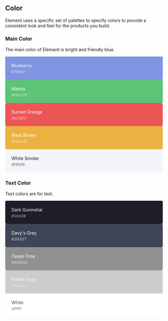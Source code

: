 <style>
  .demo-color-box {
    border-radius: 4px;
    padding: 20px;
    height: 74px;
    box-sizing: border-box;
    color: #fff;
    font-size: 14px;

    & .value {
      font-size: 12px;
      opacity: 0.69;
      line-height: 24px;
    }
  }
  .demo-color-box-group {
    .demo-color-box {
      border-radius: 0;
    }
    .demo-color-box:first-child {
      border-radius: 4px 4px 0 0;
    }
    .demo-color-box:last-child {
      border-radius: 0 0 4px 4px;
    }
  }
  .bg-blue {
    background-color: #7f95e1;
  }
  .bg-green {
    background-color: #5dc376;
  }
  .bg-red {
    background-color: #ec5657;
  }
  .bg-brown {
    background-color: #ebb242;
  }
  .bg-smoke {
    color: #1e1e28;
    background-color: #f4f5f9;
  }

  .bg-success {
    background-color: #5dc376;
  }
  .bg-warning {
    background-color: #ebb242;
  }
  .bg-danger {
    background-color: #ec5657;
  }
  .bg-info {
    background-color: #7f95e1;
  }

  .bg-text-darkest {
    background-color: #1e1e28;
  }
  .bg-text-dark {
    background-color: #3f4557;
  }
  .bg-text-medium {
    background-color: #909090;
  }
  .bg-text-light {
    background-color: #cccccc;
  }
  .bg-text-white {
    color: #4A4E59;
    background-color: #ffffff;
  }

  [class*=" bg-border-"] {
    color: #303133;
  }
</style>

## Color
Element uses a specific set of palettes to specify colors to provide a consistent look and feel for the products you build.

### Main Color

The main color of Element is bright and friendly blue.

<tm-row :gutter="10">
  <tm-col :span="4">
    <div class="demo-color-box bg-blue">Blueberry<div class="value">#7f95e1</div></div>
  </tm-col>
  <tm-col :span="4">
    <div class="demo-color-box bg-green">Mantis<div class="value">#5dc376</div></div>
  </tm-col>
  <tm-col :span="4">
    <div class="demo-color-box bg-red">Sunset Orange<div class="value">#ec5657</div></div>
  </tm-col>
  <tm-col :span="4">
    <div class="demo-color-box bg-brown">Meat Brown<div class="value">#ebb242</div></div>
  </tm-col>
  <tm-col :span="4">
    <div class="demo-color-box bg-smoke">White Smoke<div class="value">#f4f5f9</div></div>
  </tm-col>
</tm-row>

### Text Color

Text colors are for text.

<tm-row :gutter="10">
  <tm-col :span="4">
    <div class="demo-color-box bg-text-darkest">Dark Gunmetal<div class="value">#1e1e28</div></div>
  </tm-col>
  <tm-col :span="4">
    <div class="demo-color-box bg-text-dark">Davy's Grey<div class="value">#3f4557</div></div>
  </tm-col>
  <tm-col :span="4">
    <div class="demo-color-box bg-text-medium">Taupe Gray<div class="value">#909090</div></div>
  </tm-col>
  <tm-col :span="4">
    <div class="demo-color-box bg-text-light">Pastel Gray<div class="value">#cccccc</div></div>
  </tm-col>
  <tm-col :span="4">
    <div class="demo-color-box bg-text-white">White<div class="value">#ffffff</div></div>
  </tm-col>
</tm-row>
